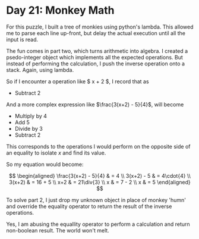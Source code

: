 # Day 21: Monkey Math

For this puzzle, I built a tree of monkies using python's lambda. This allowed
me to parse each line up-front, but delay the actual execution until all the 
input is read.

The fun comes in part two, which turns arithmetic into algebra. I created a
psedo-integer object which implements all the expected operations. But instead
of performing the calculation, I push the inverse operation onto a stack. Again,
using lambda.

So if I encounter a operation like $ x + 2 $, I record that as
* Subtract 2

And a more complex expression like $\frac{3(x+2) - 5}{4}$, will become
* Multiply by 4
* Add 5
* Divide by 3
* Subtract 2

This corresponds to the operations I would perform on the opposite side of
an equality to isolate $x$ and find its value.

So my equation would become:

$$
\begin{aligned}
\frac{3(x+2) - 5}{4} & = 4 \\
      3(x+2) - 5     & = 4\cdot{4} \\
      3(x+2)         & = 16 + 5 \\
        x+2          & = 21\div{3} \\
        x            & = 7 - 2 \\
        x            & = 5
\end{aligned}
$$

To solve part 2, I just drop my unknown object in place of monkey 'humn' and
override the equality operator to return the result of the inverse operations.

Yes, I am abusing the equallity operator to perform a calculation and return
non-boolean result. The world won't melt.
